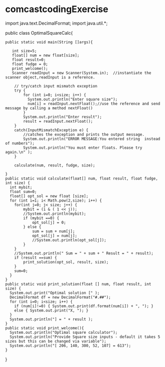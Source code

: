 # comcastcodingExercise
import java.text.DecimalFormat;
import java.util.*;

public class OptimalSquareCalc{

    public static void main(String []args){       

       int size=5;
       float[] num = new float[size]; 
       float result=0;
       float fudge = 0; 
       print_welcome();
       Scanner readInput = new Scanner(System.in);  //instantiate the scanner object,readInput is a reference.

		// try/catch input mismatch exception
		try {
		    for (int i=0; i<size; i++) {
		      System.out.println("Enter square size");  
			  num[i] = readInput.nextFloat();//use the reference and send message by calling a method nextFloat()
            }
            System.out.println("Enter result");
			result = readInput.nextFloat();
		}
		catch(InputMismatchException e) {
			//catches the exception and prints the output message.
			System.out.println("ERROR MESSAGE:You entered string  instead of numbers");
			System.out.println("You must enter floats. Please try again.\n" );
		}
		
		calculate(num, result, fudge, size);
		
    }
    public static void calculate(float[] num, float result, float fudge, int size) { 
      int mybit;
      float sum=0;
      float[] opt_sol = new float [size];
      for (int i=1; i< Math.pow(2,size); i++) {
        for(int j=0; j< size; j++) {
            mybit = (i & ( 1 << j));
            //System.out.println(mybit);
            if (mybit ==0) { 
                opt_sol[j] = 0;
            } else { 
                sum = sum + num[j];
                opt_sol[j] = num[j];
                //System.out.println(opt_sol[j]);
            }
        }
        //System.out.println(" Sum = " + sum + " Result = " + result);
        if (result ==sum) {
            print_solution(opt_sol, result, size);
        }        
        sum=0;
      }
    }   
    public static void print_solution(float [] num, float result, int size) {
      System.out.print("Optimal solution [" );
      DecimalFormat df = new DecimalFormat("#.##");
      for (int i=0; i<size; i++) {
        if (num[i]!=0) { System.out.print(df.format(num[i]) + ", "); }
        else { System.out.print("X, "); }
      }
      System.out.println("] = " + result );
    } 
    public static void print_welcome(){ 
	  System.out.println("Optimal square calculator");
	  System.out.println("Provide Square size inputs - default it takes 5 sizes but this can be changed via variable");
	  System.out.println("[ 206, 140, 300, 52, 107] = 613");
    }
    
}

